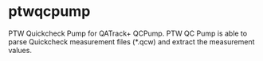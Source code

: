# ptwqcpump
PTW Quickcheck Pump for QATrack+ QCPump. PTW QC Pump is able to parse Quickcheck measurement files (*.qcw) and extract the measurement values.
